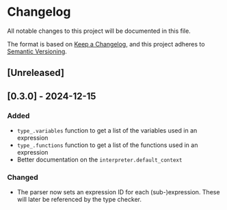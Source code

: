 # Changelog

All notable changes to this project will be documented in this file.

The format is based on [Keep a Changelog](https://keepachangelog.com/en/1.1.0/),
and this project adheres to [Semantic Versioning](https://semver.org/spec/v2.0.0.html).

## [Unreleased]

## [0.3.0] - 2024-12-15

### Added

- `type_.variables` function to get a list of the variables used in an expression
- `type_.functions` function to get a list of the functions used in an expression
- Better documentation on the `interpreter.default_context`

### Changed

- The parser now sets an expression ID for each (sub-)expression. These will later be referenced by the type checker.
